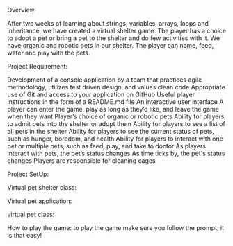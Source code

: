 

Overview

After two weeks of learning about strings, variables, arrays, loops and inheritance, we have created
a virtual shelter game. The player has a choice to adopt a pet or bring a pet to the shelter and do few
activities with it.
We have organic and robotic pets in our shelter. The player can name, feed,
water and play with the pets.

Project Requirement:

Development of a console application by a team that practices agile methodology, utilizes test driven design, and values clean code
Appropriate use of Git and access to your application on GitHub
Useful player instructions in the form of a README.md file
An interactive user interface
A player can enter the game, play as long as they’d like, and leave the game when they want
Player’s choice of organic or robotic pets
Ability for players to admit pets into the shelter or adopt them
Ability for players to see a list of all pets in the shelter
Ability for players to see the current status of pets, such as hunger, boredom, and health
Ability for players to interact with one pet or multiple pets, such as feed, play, and take to doctor
As players interact with pets, the pet’s status changes
As time ticks by, the pet's status changes
Players are responsible for cleaning cages

Project SetUp:

Virtual pet shelter class:

Virtual pet application:

virtual pet class:


How to play the game:
to play the game make sure you follow the prompt, it is that easy!